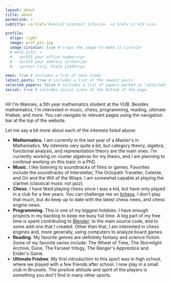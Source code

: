 ```yaml
---
layout: about
title: about
permalink: /
subtitle: <a href='#social'>Contact info</a>. <a href='cv'>CV </a>.

profile:
  align: right
  image: prof_pic.jpg
  image_circular: true # crops the image to make it circular
  # more_info: >
  #   <p>555 your office number</p>
  #   <p>123 your address street</p>
  #   <p>Your City, State 12345</p>

news: true # includes a list of news items
latest_posts: true # includes a list of the newest posts
selected_papers: false # includes a list of papers marked as "selected={true}"
social: true # includes social icons at the bottom of the page
---
```


Hi! I'm Wannes, a 5th year mathematics student at the VUB. Besides mathematics, I'm interested in music, chess, programming, reading, ultimate frisbee, and more. You can navigate to relevant pages using the navigation bar at the top of the website.

Let me say a bit more about each of the interests listed above:

- **Mathematics.** I am currently in the last year of a Master's in Mathematics. My interests vary quite a bit, but category theory, algebra, functional analysis, and representation theory are the main ones. I'm currently working on cluster algebras for my thesis, and I am planning to continue working on this topic in a PhD.
- **Music.** I like listening to soundtracks of films or games. Favorites include the soundtracks of Interstellar, The Octopath Traveller, Celeste,  and Ori and the Will of the Wisps. I am somewhat capable at playing the clarinet (classical music not jazz).
- **Chess.** I have liked playing chess since I was a kid, but have only played in a club for a few years. You can challenge me on [lichess](https://lichess.org/@/Boris-Beauty-Gelfand). I don't play that much, but do keep up to date with the latest chess news, and chess engine news.
- **Programming.** This is one of my biggest hobbies. I have enough projects in my backlog to keep me busy full time. A big part of my free time is spent contributing to [Blender](https://www.blender.org): to the main source code, and to some add-ons that I created. Other than that, I am interested in chess engines and, more generally, using computers to analyze board games.
- **Reading.** My favorite genres are definitely fantasy and science fiction. Some of my favorite series include: The Wheel of Time, The Stormlight Archive, Dune, The Farseer trilogy, The Ranger's Apprentice and Ender's Game.
- **Ultimate Frisbee**. My first introduction to this sport was in high school, where we played with a few friends after school. I now play in a small club in Brussels. The positive attitude and spirit of the players is something you don't find in many other sports.
